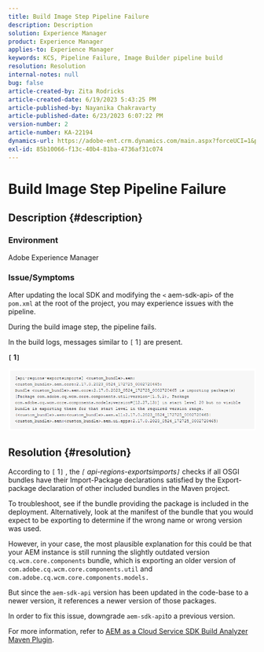```yaml
---
title: Build Image Step Pipeline Failure
description: Description
solution: Experience Manager
product: Experience Manager
applies-to: Experience Manager
keywords: KCS, Pipeline Failure, Image Builder pipeline build
resolution: Resolution
internal-notes: null
bug: false
article-created-by: Zita Rodricks
article-created-date: 6/19/2023 5:43:25 PM
article-published-by: Nayanika Chakravarty
article-published-date: 6/23/2023 6:07:22 PM
version-number: 2
article-number: KA-22194
dynamics-url: https://adobe-ent.crm.dynamics.com/main.aspx?forceUCI=1&pagetype=entityrecord&etn=knowledgearticle&id=116e6dc8-c80e-ee11-8f6d-6045bd006b3d
exl-id: 85b10066-f13c-40b4-81ba-4736af31c074
---
```

# Build Image Step Pipeline Failure

## Description {#description}


### Environment

Adobe Experience Manager

### Issue/Symptoms

After updating the local SDK and modifying the `<` aem-sdk-api`>`  of the `pom.xml` at the root of the project, you may experience issues with the pipeline.

During the build image step, the pipeline fails.

In the build logs, messages similar to `[` 1`]`  are present.

<b>`[` 1`]` </b>

<b>![](assets/___9f82ca57-ec11-ee11-8f6d-6045bd0067ea___.png)</b>


## Resolution {#resolution}


According to `[` 1`]` , the *`[` api-regions-exportsimports`]`* checks if all OSGI bundles have their Import-Package declarations satisfied by the Export-package declaration of other included bundles in the Maven project.

To troubleshoot, see if the bundle providing the package is included in the deployment. Alternatively, look at the manifest of the bundle that you would expect to be exporting to determine if the wrong name or wrong version was used.

However, in your case, the most plausible explanation for this could be that your AEM instance is still running the slightly outdated version `cq.wcm.core.components` bundle, which is exporting an older version of `com.adobe.cq.wcm.core.components.util` and `com.adobe.cq.wcm.core.components.models.`

But since the `aem-sdk-api` version has been updated in the code-base to a newer version, it references a newer version of those packages.

In order to fix this issue, downgrade `aem-sdk-api`to a previous version.

For more information, refer to [AEM as a Cloud Service SDK Build Analyzer Maven Plugin](https://experienceleague.adobe.com/docs/experience-manager-core-components/using/developing/archetype/build-analyzer-maven-plugin.html?lang=en).
